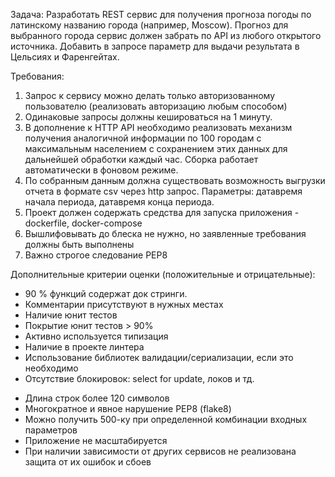 Задача:
Разработать REST сервис для получения прогноза погоды по латинскому названию города (например, Moscow). Прогноз для выбранного города сервис должен забрать по API из любого открытого источника.
Добавить в запросе параметр для выдачи результата в Цельсиях и Фаренгейтах.

Требования:

1. Запрос к сервису можно делать только авторизованному пользователю (реализовать авторизацию любым способом)
2. Одинаковые запросы должны кешироваться на 1 минуту.
3. В дополнение к HTTP API необходимо реализовать механизм получения аналогичной информации по 100 городам с максимальным населением с сохранением этих данных для дальнейшей обработки каждый час. Сборка работает автоматически в фоновом режиме.
4. По собранным данным должна существовать возможность выгрузки отчета в формате csv через http запрос. Параметры: датавремя начала периода, датавремя конца периода.
5. Проект должен содержать средства для запуска приложения - dockerfile, docker-compose
6. Вышлифовывать до блеска не нужно, но заявленные требования должны быть выполнены
7. Важно строгое следование PEP8

Дополнительные критерии оценки (положительные и отрицательные):


+ 90 % функций содержат док стринги.
+ Комментарии присутствуют в нужных местах
+ Наличие юнит тестов
+ Покрытие юнит тестов > 90%
+ Активно используется типизация
+ Наличие в проекте линтера
+ Использование библиотек валидации/сериализации, если это необходимо
+ Отсутствие блокировок: select for update, локов и тд.
- Длина строк более 120 символов
- Многократное и явное нарушение PEP8 (flake8)
- Можно получить 500-ку при определенной комбинации входных параметров
- Приложение не масштабируется
- При наличии зависимости от других сервисов не реализована защита от их ошибок и сбоев
